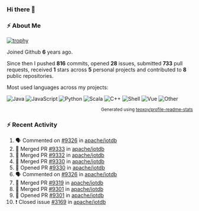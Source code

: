 ### Hi there 👋

### :zap: About Me

[![trophy](https://github-profile-trophy.vercel.app/?username=HTHou&theme=onedark)](https://github.com/ryo-ma/github-profile-trophy)
   
Joined Github **6** years ago.

Since then I pushed **816** commits, opened **28** issues, submitted **733** pull requests, received **1** stars across **5** personal projects and contributed to **8** public repositories.

Most used languages across my projects:

![Java](https://img.shields.io/static/v1?style=flat-square&label=%E2%A0%80&color=555&labelColor=%23b07219&message=Java%EF%B8%B194.4%25)
![JavaScript](https://img.shields.io/static/v1?style=flat-square&label=%E2%A0%80&color=555&labelColor=%23f1e05a&message=JavaScript%EF%B8%B11.4%25)
![Python](https://img.shields.io/static/v1?style=flat-square&label=%E2%A0%80&color=555&labelColor=%233572A5&message=Python%EF%B8%B10.7%25)
![Scala](https://img.shields.io/static/v1?style=flat-square&label=%E2%A0%80&color=555&labelColor=%23c22d40&message=Scala%EF%B8%B10.6%25)
![C++](https://img.shields.io/static/v1?style=flat-square&label=%E2%A0%80&color=555&labelColor=%23f34b7d&message=C%2B%2B%EF%B8%B10.6%25)
![Shell](https://img.shields.io/static/v1?style=flat-square&label=%E2%A0%80&color=555&labelColor=%2389e051&message=Shell%EF%B8%B10.4%25)
![Vue](https://img.shields.io/static/v1?style=flat-square&label=%E2%A0%80&color=555&labelColor=%2341b883&message=Vue%EF%B8%B10.3%25)
![Other](https://img.shields.io/static/v1?style=flat-square&label=%E2%A0%80&color=555&labelColor=%23ededed&message=Other%EF%B8%B11.2%25)

<p align="right"><sub>Generated using <a href="https://github.com/marketplace/actions/profile-readme-stats">teoxoy/profile-readme-stats</a></sub></p>


<!--![](https://github.com/HTHou/HTHou/blob/output/github-contribution-grid-snake.svg)-->

<!--![Haonan Hou's github stats](https://github-readme-stats.vercel.app/api?username=HTHou&count_private=true&show_icons=true&theme=onedark)-->

<!--![Haonan Hou's wakatime stats](https://github-readme-stats.vercel.app/api/wakatime?username=HTHou&layout=compact&theme=onedark)-->

<!--![Top Langs](https://github-readme-stats.vercel.app/api/top-langs/?username=HTHou&theme=onedark&layout=compact)-->

### :zap: Recent Activity
<!--START_SECTION:activity-->
1. 🗣 Commented on [#9326](https://github.com/apache/iotdb/issues/9326) in [apache/iotdb](https://github.com/apache/iotdb)
2. 🎉 Merged PR [#9333](https://github.com/apache/iotdb/pull/9333) in [apache/iotdb](https://github.com/apache/iotdb)
3. 🎉 Merged PR [#9332](https://github.com/apache/iotdb/pull/9332) in [apache/iotdb](https://github.com/apache/iotdb)
4. 🎉 Merged PR [#9330](https://github.com/apache/iotdb/pull/9330) in [apache/iotdb](https://github.com/apache/iotdb)
5. 💪 Opened PR [#9330](https://github.com/apache/iotdb/pull/9330) in [apache/iotdb](https://github.com/apache/iotdb)
6. 🗣 Commented on [#9326](https://github.com/apache/iotdb/issues/9326) in [apache/iotdb](https://github.com/apache/iotdb)
7. 🎉 Merged PR [#9319](https://github.com/apache/iotdb/pull/9319) in [apache/iotdb](https://github.com/apache/iotdb)
8. 🎉 Merged PR [#9301](https://github.com/apache/iotdb/pull/9301) in [apache/iotdb](https://github.com/apache/iotdb)
9. 💪 Opened PR [#9301](https://github.com/apache/iotdb/pull/9301) in [apache/iotdb](https://github.com/apache/iotdb)
10. ❗️ Closed issue [#3169](https://github.com/apache/iotdb/issues/3169) in [apache/iotdb](https://github.com/apache/iotdb)
<!--END_SECTION:activity-->

<!--
**HTHou/HTHou** is a ✨ _special_ ✨ repository because its `README.md` (this file) appears on your GitHub profile.

Here are some ideas to get you started:

- 🔭 I’m currently working on ...
- 🌱 I’m currently learning ...
- 👯 I’m looking to collaborate on ...
- 🤔 I’m looking for help with ...
- 💬 Ask me about ...
- 📫 How to reach me: ...
- 😄 Pronouns: ...
- ⚡ Fun fact: ...
-->
